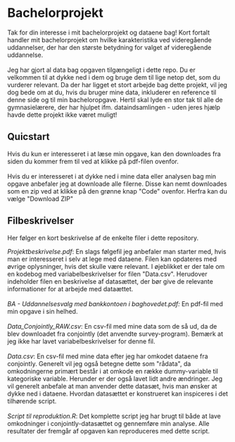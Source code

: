 # Bachelorprojekt
Tak for din interesse i mit bachelorprojekt og dataene bag! Kort fortalt handler mit bachelorprojekt om hvilke karakteristika ved videregående uddannelser, der har den største betydning for valget af videregående uddannelse.<br><br>
Jeg har gjort al data bag opgaven tilgængeligt i dette repo. Du er velkommen til at dykke ned i dem og bruge dem til lige netop det, som du vurderer relevant. Da der har ligget et stort arbejde bag dette projekt, vil jeg dog bede om at du, hvis du bruger mine data, inkluderer en reference til denne side og til min bacheloropgave. Hertil skal lyde en stor tak til alle de gymnasielærere, der har hjulpet ifm. dataindsamlingen - uden jeres hjælp havde dette projekt ikke været muligt!

## Quicstart
Hvis du kun er interesseret i at læse min opgave, kan den downloades fra siden du kommer frem til ved at klikke på pdf-filen ovenfor.<br><br>
Hvis du er interesseret i at dykke ned i mine data eller analysen bag min opgave anbefaler jeg at downloade alle filerne. Disse kan nemt downloades som en zip ved at klikke på den grønne knap "Code" ovenfor. Herfra kan du vælge "Download ZIP"

## Filbeskrivelser
Her følger en kort beskrivelse af de enkelte filer i dette repository.

*Projektbeskrivelse.pdf*: En slags følgefil jeg anbefaler man starter med, hvis man er interesseret i selv at lege med dataene. Filen kan opdateres med øvrige oplysninger, hvis det skulle være relevant. I øjeblikket er der tale om en kodebog med variabelbeskrivelser for filen "Data.csv". Herudover indeholder filen en beskrivelse af datasættet, der bør give de relevante informationer for at arbejde med dataættet.<br><br>
*BA - Uddannelsesvalg med bankkontoen i baghovedet.pdf:* En pdf-fil med min opgave i sin helhed.<br><br>
*Data_Conjointly_RAW.csv*: En csv-fil med mine data som de så ud, da de blev downloadet fra conjointly (det anvendte survey-program). Bemærk at jeg ikke har lavet variabelbeskrivelser for denne fil.<br><br>
*Data.csv*: En csv-fil med mine data efter jeg har omkodet dataene fra conjointly. Generelt vil jeg også betegne dette som "rådata", da omkodningerne primært består i at omkode en række dummy-variable til kategoriske variable. Herunder er der også lavet lidt andre ændringer. Jeg vil generelt anbefale at man anvender dette datasæt, hvis man ønsker at dykke ned i dataene. Hvordan datasættet er konstrueret kan inspiceres i det tilhørende script.<br><br>
*Script til reproduktion.R*: Det komplette script jeg har brugt til både at lave omkodninger i conjointly-datasættet og gennemføre min analyse. Alle resultater der fremgår af opgaven kan reproduceres med dette script.<br>
